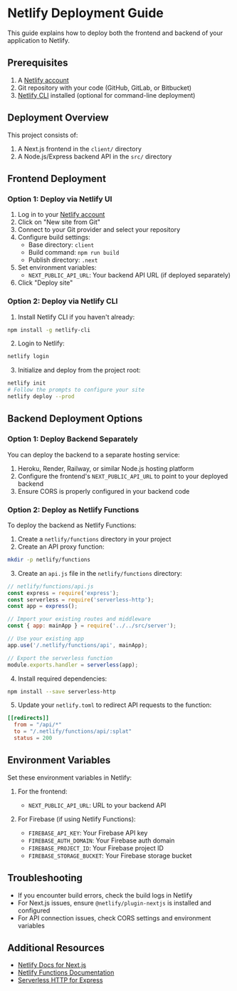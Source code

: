 # Netlify Deployment Guide

This guide explains how to deploy both the frontend and backend of your application to Netlify.

## Prerequisites

1. A [Netlify account](https://app.netlify.com/signup)
2. Git repository with your code (GitHub, GitLab, or Bitbucket)
3. [Netlify CLI](https://docs.netlify.com/cli/get-started/) installed (optional for command-line deployment)

## Deployment Overview

This project consists of:
1. A Next.js frontend in the `client/` directory
2. A Node.js/Express backend API in the `src/` directory

## Frontend Deployment

### Option 1: Deploy via Netlify UI

1. Log in to your [Netlify account](https://app.netlify.com/)
2. Click on "New site from Git"
3. Connect to your Git provider and select your repository
4. Configure build settings:
   - Base directory: `client`
   - Build command: `npm run build`
   - Publish directory: `.next`
5. Set environment variables:
   - `NEXT_PUBLIC_API_URL`: Your backend API URL (if deployed separately)
6. Click "Deploy site"

### Option 2: Deploy via Netlify CLI

1. Install Netlify CLI if you haven't already:
```bash
npm install -g netlify-cli
```

2. Login to Netlify:
```bash
netlify login
```

3. Initialize and deploy from the project root:
```bash
netlify init
# Follow the prompts to configure your site
netlify deploy --prod
```

## Backend Deployment Options

### Option 1: Deploy Backend Separately

You can deploy the backend to a separate hosting service:

1. Heroku, Render, Railway, or similar Node.js hosting platform
2. Configure the frontend's `NEXT_PUBLIC_API_URL` to point to your deployed backend
3. Ensure CORS is properly configured in your backend code

### Option 2: Deploy as Netlify Functions

To deploy the backend as Netlify Functions:

1. Create a `netlify/functions` directory in your project
2. Create an API proxy function:

```bash
mkdir -p netlify/functions
```

3. Create an `api.js` file in the `netlify/functions` directory:

```javascript
// netlify/functions/api.js
const express = require('express');
const serverless = require('serverless-http');
const app = express();

// Import your existing routes and middleware
const { app: mainApp } = require('../../src/server');

// Use your existing app
app.use('/.netlify/functions/api', mainApp);

// Export the serverless function
module.exports.handler = serverless(app);
```

4. Install required dependencies:
```bash
npm install --save serverless-http
```

5. Update your `netlify.toml` to redirect API requests to the function:
```toml
[[redirects]]
  from = "/api/*"
  to = "/.netlify/functions/api/:splat"
  status = 200
```

## Environment Variables

Set these environment variables in Netlify:

1. For the frontend:
   - `NEXT_PUBLIC_API_URL`: URL to your backend API

2. For Firebase (if using Netlify Functions):
   - `FIREBASE_API_KEY`: Your Firebase API key
   - `FIREBASE_AUTH_DOMAIN`: Your Firebase auth domain
   - `FIREBASE_PROJECT_ID`: Your Firebase project ID
   - `FIREBASE_STORAGE_BUCKET`: Your Firebase storage bucket

## Troubleshooting

- If you encounter build errors, check the build logs in Netlify
- For Next.js issues, ensure `@netlify/plugin-nextjs` is installed and configured
- For API connection issues, check CORS settings and environment variables

## Additional Resources

- [Netlify Docs for Next.js](https://docs.netlify.com/frameworks/next-js/)
- [Netlify Functions Documentation](https://docs.netlify.com/functions/overview/)
- [Serverless HTTP for Express](https://github.com/dougmoscrop/serverless-http) 